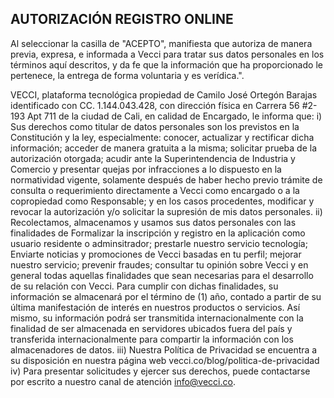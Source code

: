 ## AUTORIZACIÓN REGISTRO ONLINE

Al seleccionar la casilla de "ACEPTO", manifiesta que autoriza de manera previa, expresa, e informada a Vecci para tratar sus datos personales en los términos aquí descritos, y da fe que la información que ha proporcionado le pertenece, la entrega de forma voluntaria y es verídica.".

VECCI, plataforma tecnológica propiedad de Camilo José Ortegón Barajas identificado con CC. 1.144.043.428, con dirección física en Carrera 56 #2-193 Apt 711 de la ciudad de Cali, en calidad de Encargado, le informa que: i) Sus derechos como titular de datos personales son los previstos en la Constitución y la ley, especialmente: conocer, actualizar y rectificar dicha información; acceder de manera gratuita a la misma; solicitar prueba de la autorización otorgada; acudir ante la Superintendencia de Industria y Comercio y presentar quejas por infracciones a lo dispuesto en la normatividad vigente, solamente después de haber hecho previo trámite de consulta o requerimiento directamente a Vecci como encargado o a la copropiedad como Responsable; y en los casos procedentes, modificar y revocar la autorización y/o solicitar la supresión de mis datos personales. ii) Recolectamos, almacenamos y usamos sus datos personales con las finalidades de Formalizar la inscripción y registro en la aplicación como usuario residente o adminsitrador; prestarle nuestro servicio tecnología; Enviarte noticias y promociones de Vecci basadas en tu perfil; mejorar nuestro servicio; prevenir fraudes; consultar tu opinión sobre Vecci y en general todas aquellas finalidades que sean necesarias para el desarrollo de su relación con Vecci. Para cumplir con dichas finalidades, su información se almacenará por el término de (1) año, contado a partir de su última manifestación de interés en nuestros productos o servicios. Así mismo, su información podrá ser transmitida internacionalmente con la finalidad de ser almacenada en servidores ubicados fuera del país y transferida internacionalmente para compartir la información con los almacenadores de datos. iii) Nuestra Política de Privacidad se encuentra a su disposición en nuestra página web vecci.co/blog/politica-de-privacidad iv) Para presentar solicitudes y ejercer sus derechos, puede contactarse por escrito a nuestro canal de atención info@vecci.co.